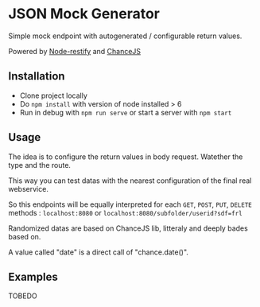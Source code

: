 # JSON Mock Generator

Simple mock endpoint with autogenerated / configurable return values.

Powered by [Node-restify](https://github.com/restify/node-restify) and [ChanceJS](https://github.com/chancejs/chancejs)

## Installation

- Clone project locally
- Do `npm install` with version of node installed > 6
- Run in debug with `npm run serve` or start a server with `npm start`

## Usage

The idea is to configure the return values in body request. Watether the type and the route.

This way you can test datas with the nearest configuration of the final real webservice.

So this endpoints will be equally interpreted for each `GET`, `POST`, `PUT`, `DELETE` methods :
 `localhost:8080`  or `localhost:8080/subfolder/userid?sdf=frl`

Randomized datas are based on ChanceJS lib, litteraly and deeply bades based on.

A value called "date" is a direct call of "chance.date()".

## Examples

TOBEDO
